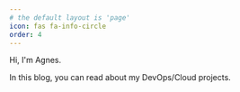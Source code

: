 ```yaml
---
# the default layout is 'page'
icon: fas fa-info-circle
order: 4
---
```


Hi, I'm Agnes. 

In this blog, you can read about my DevOps/Cloud projects. 


